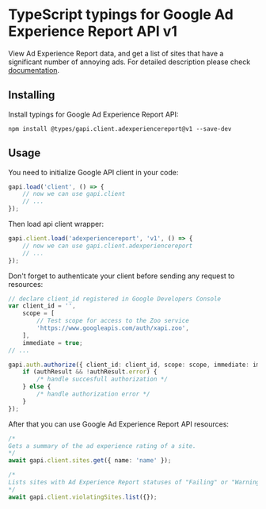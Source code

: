 # TypeScript typings for Google Ad Experience Report API v1

View Ad Experience Report data, and get a list of sites that have a significant number of annoying ads.
For detailed description please check [documentation](https://developers.google.com/ad-experience-report/).

## Installing

Install typings for Google Ad Experience Report API:

```
npm install @types/gapi.client.adexperiencereport@v1 --save-dev
```

## Usage

You need to initialize Google API client in your code:

```typescript
gapi.load('client', () => {
    // now we can use gapi.client
    // ...
});
```

Then load api client wrapper:

```typescript
gapi.client.load('adexperiencereport', 'v1', () => {
    // now we can use gapi.client.adexperiencereport
    // ...
});
```

Don't forget to authenticate your client before sending any request to resources:

```typescript
// declare client_id registered in Google Developers Console
var client_id = '',
    scope = [
        // Test scope for access to the Zoo service
        'https://www.googleapis.com/auth/xapi.zoo',
    ],
    immediate = true;
// ...

gapi.auth.authorize({ client_id: client_id, scope: scope, immediate: immediate }, (authResult) => {
    if (authResult && !authResult.error) {
        /* handle succesfull authorization */
    } else {
        /* handle authorization error */
    }
});
```

After that you can use Google Ad Experience Report API resources:

```typescript
/* 
Gets a summary of the ad experience rating of a site.  
*/
await gapi.client.sites.get({ name: 'name' });

/* 
Lists sites with Ad Experience Report statuses of "Failing" or "Warning".  
*/
await gapi.client.violatingSites.list({});
```
